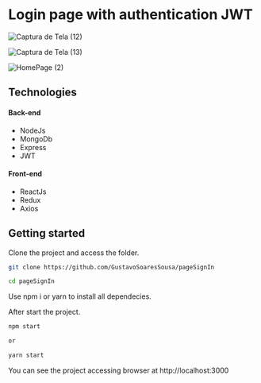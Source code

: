 # Login page with authentication JWT
 
![Captura de Tela (12)](https://user-images.githubusercontent.com/97417464/164250698-4ef8bde5-225a-4a1f-a21d-3248b36939d8.png)

![Captura de Tela (13)](https://user-images.githubusercontent.com/97417464/164250800-248159bd-35f1-4570-b280-89dea01885b0.png)

![HomePage (2)](https://user-images.githubusercontent.com/97417464/164072090-5c402398-f733-4e89-84b2-433704629dc8.png)

## Technologies

#### Back-end

<ul>
 <li>NodeJs</li>
 <li>MongoDb</li>
 <li>Express</li>
 <li>JWT</li>
</ul>

#### Front-end

<ul>
 <li>ReactJs</li>
 <li>Redux</li>
 <li>Axios</li>
</ul>

## Getting started

Clone the project and access the folder.

```bash
git clone https://github.com/GustavoSoaresSousa/pageSignIn

cd pageSignIn
```

Use npm i or yarn to install all dependecies.

After start the project.

```bash
npm start

or

yarn start
```
You can see the project accessing browser at http://localhost:3000
